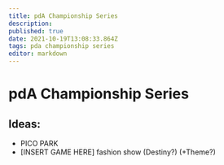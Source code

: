 ```yaml
---
title: pdA Championship Series
description: 
published: true
date: 2021-10-19T13:08:33.864Z
tags: pda championship series
editor: markdown
---
```


# pdA Championship Series

## Ideas:

- PICO PARK
- \[INSERT GAME HERE] fashion show (Destiny?) (+Theme?)